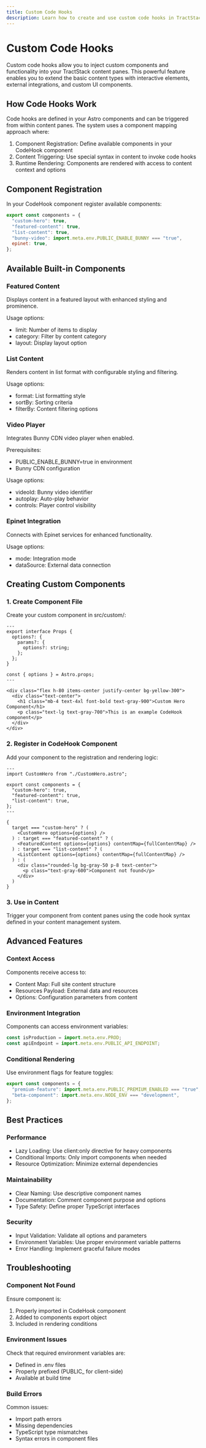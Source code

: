 ```yaml
---
title: Custom Code Hooks
description: Learn how to create and use custom code hooks in TractStack
---
```


# Custom Code Hooks

Custom code hooks allow you to inject custom components and functionality into your TractStack content panes. This powerful feature enables you to extend the basic content types with interactive elements, external integrations, and custom UI components.

## How Code Hooks Work

Code hooks are defined in your Astro components and can be triggered from within content panes. The system uses a component mapping approach where:

1. Component Registration: Define available components in your CodeHook component
2. Content Triggering: Use special syntax in content to invoke code hooks
3. Runtime Rendering: Components are rendered with access to content context and options

## Component Registration

In your CodeHook component register available components:

```javascript
export const components = {
  "custom-hero": true,
  "featured-content": true,
  "list-content": true,
  "bunny-video": import.meta.env.PUBLIC_ENABLE_BUNNY === "true",
  epinet: true,
};
```

## Available Built-in Components

### Featured Content

Displays content in a featured layout with enhanced styling and prominence.

Usage options:

- limit: Number of items to display
- category: Filter by content category
- layout: Display layout option

### List Content

Renders content in list format with configurable styling and filtering.

Usage options:

- format: List formatting style
- sortBy: Sorting criteria
- filterBy: Content filtering options

### Video Player

Integrates Bunny CDN video player when enabled.

Prerequisites:

- PUBLIC_ENABLE_BUNNY=true in environment
- Bunny CDN configuration

Usage options:

- videoId: Bunny video identifier
- autoplay: Auto-play behavior
- controls: Player control visibility

### Epinet Integration

Connects with Epinet services for enhanced functionality.

Usage options:

- mode: Integration mode
- dataSource: External data connection

## Creating Custom Components

### 1. Create Component File

Create your custom component in src/custom/:

```astro
---
export interface Props {
  options?: {
    params?: {
      options?: string;
    };
  };
}

const { options } = Astro.props;
---

<div class="flex h-80 items-center justify-center bg-yellow-300">
  <div class="text-center">
    <h1 class="mb-4 text-4xl font-bold text-gray-900">Custom Hero Component</h1>
    <p class="text-lg text-gray-700">This is an example CodeHook component</p>
  </div>
</div>
```

### 2. Register in CodeHook Component

Add your component to the registration and rendering logic:

```astro
---
import CustomHero from "./CustomHero.astro";

export const components = {
  "custom-hero": true,
  "featured-content": true,
  "list-content": true,
};
---

{
  target === "custom-hero" ? (
    <CustomHero options={options} />
  ) : target === "featured-content" ? (
    <FeaturedContent options={options} contentMap={fullContentMap} />
  ) : target === "list-content" ? (
    <ListContent options={options} contentMap={fullContentMap} />
  ) : (
    <div class="rounded-lg bg-gray-50 p-8 text-center">
      <p class="text-gray-600">Component not found</p>
    </div>
  )
}
```

### 3. Use in Content

Trigger your component from content panes using the code hook syntax defined in your content management system.

## Advanced Features

### Context Access

Components receive access to:

- Content Map: Full site content structure
- Resources Payload: External data and resources
- Options: Configuration parameters from content

### Environment Integration

Components can access environment variables:

```javascript
const isProduction = import.meta.env.PROD;
const apiEndpoint = import.meta.env.PUBLIC_API_ENDPOINT;
```

### Conditional Rendering

Use environment flags for feature toggles:

```javascript
export const components = {
  "premium-feature": import.meta.env.PUBLIC_PREMIUM_ENABLED === "true",
  "beta-component": import.meta.env.NODE_ENV === "development",
};
```

## Best Practices

### Performance

- Lazy Loading: Use client:only directive for heavy components
- Conditional Imports: Only import components when needed
- Resource Optimization: Minimize external dependencies

### Maintainability

- Clear Naming: Use descriptive component names
- Documentation: Comment component purpose and options
- Type Safety: Define proper TypeScript interfaces

### Security

- Input Validation: Validate all options and parameters
- Environment Variables: Use proper environment variable patterns
- Error Handling: Implement graceful failure modes

## Troubleshooting

### Component Not Found

Ensure component is:

1. Properly imported in CodeHook component
2. Added to components export object
3. Included in rendering conditions

### Environment Issues

Check that required environment variables are:

- Defined in .env files
- Properly prefixed (PUBLIC\_ for client-side)
- Available at build time

### Build Errors

Common issues:

- Import path errors
- Missing dependencies
- TypeScript type mismatches
- Syntax errors in component files
